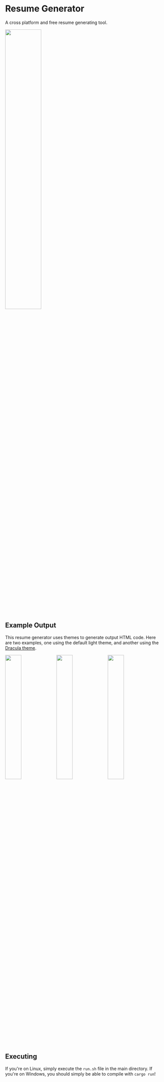 # Resume Generator

A cross platform and free resume generating tool.

<img src="./assets/demo.gif" width="48%"/>

## Example Output

This resume generator uses themes to generate output HTML code. Here are two examples, one using the default light theme, and another using the [Dracula theme](https://github.com/dracula/dracula-theme).

<p float="left">
  <img src="./assets/default-example.png" width="32%"/>
  <img src="./assets/dracula-example.png" width="32%"/>
  <img src="./assets/forest-example.png" width="32%"/>
</p>


## Executing

If you're on Linux, simply execute the `run.sh` file in the main directory. If you're on Windows, you should simply be able to compile with `cargo run`!
